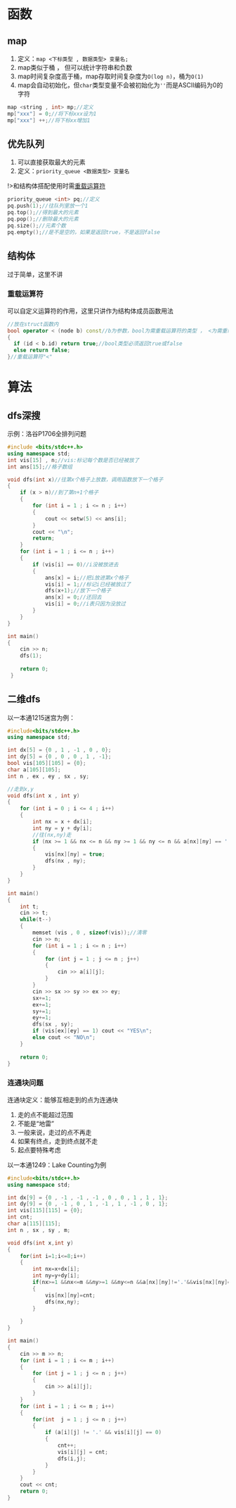 # 函数

## map

1. 定义：`map <下标类型 , 数据类型> 变量名;`
2. map类似于桶 ， 但可以统计字符串和负数
3. map时间复杂度高于桶，map存取时间复杂度为`O(log n)`，桶为`O(1)`
4. map会自动初始化，但`char`类型变量不会被初始化为`''`而是ASCII编码为0的字符

```cpp
map <string , int> mp;//定义
mp["xxx"] = 0;//将下标xxx设为1
mp["xxx"] ++;//将下标xx增加1
```

## 优先队列

1. 可以直接获取最大的元素
2. 定义：`priority_queue <数据类型> 变量名`

!>和结构体搭配使用时需[重载运算符](/?id=重载运算符)

```cpp
priority_queue <int> pq;//定义
pq.push(1);//往队列里放一个1
pq.top();//得到最大的元素
pq.pop();//删除最大的元素
pq.size();//元素个数
pq.empty();//是不是空的，如果是返回true，不是返回false
```

## 结构体

过于简单，这里不讲

### 重载运算符

可以自定义运算符的作用，这里只讲作为结构体成员函数用法

```cpp
//放在struct函数内
bool operator < (node b) const//b为参数，bool为需重载运算符的类型 ， <为需重载的运算符
{
  if (id < b.id) return true;//bool类型必须返回true或false
  else return false;
}//重载运算符"<"
```

# 算法

## dfs深搜

示例：洛谷P1706全排列问题

```cpp
#include <bits/stdc++.h>
using namespace std;
int vis[15] , n;//vis:标记每个数是否已经被放了
int ans[15];//格子数组

void dfs(int x)//往第x个格子上放数，调用函数放下一个格子
{
	if (x > n)//到了第n+1个格子
	{
		for (int i = 1 ; i <= n ; i++)
		{
			cout << setw(5) << ans[i];
		}
		cout << "\n";
		return;
	}
	for (int i = 1 ; i <= n ; i++)
	{
		if (vis[i] == 0)//i没被放进去
		{
			ans[x] = i;//把i放进第x个格子
			vis[i] = 1;//标记i已经被放过了
			dfs(x+1);//放下一个格子
			ans[x] = 0;//还回去
			vis[i] = 0;//i表只因为没放过
		}
	}
}

int main()
{
	cin >> n;
	dfs(1);
	
	return 0;
 }
```

## 二维dfs

以一本通1215迷宫为例：

```cpp
#include<bits/stdc++.h> 
using namespace std;

int dx[5] = {0 , 1 , -1 , 0 , 0};
int dy[5] = {0 , 0 , 0 , 1 , -1};
bool vis[105][105] = {0};
char a[105][105];
int n , ex , ey , sx , sy;

//走到x,y
void dfs(int x , int y)
{
	for (int i = 0 ; i <= 4 ; i++)
	{
		int nx = x + dx[i];
		int ny = y + dy[i];
		//往(nx,ny)走
		if (nx >= 1 && nx <= n && ny >= 1 && ny <= n && a[nx][ny] == '.' && vis[nx][ny] == 0 && vis[ex][ey] == 0)
		{
			vis[nx][ny] = true;
			dfs(nx , ny);
		}
	}
}

int main()
{
	int t;
	cin >> t;
	while(t--)
	{
		memset (vis , 0 , sizeof(vis));//清零
		cin >> n;
		for (int i = 1 ; i <= n ; i++)
		{
			for (int j = 1 ; j <= n ; j++)
			{
				cin >> a[i][j];
			}
		}
		cin >> sx >> sy >> ex >> ey;
		sx+=1;
		ex+=1;
		sy+=1;
		ey+=1;
		dfs(sx , sy);
		if (vis[ex][ey] == 1) cout << "YES\n";
		else cout << "NO\n";
	}
	
	return 0;
}
```

### 连通块问题

连通块定义：能够互相走到的点为连通块

1. 走的点不能超过范围
2. 不能是“地雷”
3. 一般来说，走过的点不再走
4. 如果有终点，走到终点就不走
5. 起点要特殊考虑

以一本通1249：Lake Counting为例

```cpp
#include<bits/stdc++.h> 
using namespace std;

int dx[9] = {0 , -1 , -1 , -1 , 0 , 0 , 1 , 1 , 1};
int dy[9] = {0 , -1 , 0 , 1 , -1 , 1 , -1 , 0 , 1};
int vis[115][115] = {0};
int cnt;
char a[115][115];
int n , sx , sy , m;

void dfs(int x,int y)
{ 
	for(int i=1;i<=8;i++)
	{ 
		int nx=x+dx[i];
		int ny=y+dy[i];
		if(nx>=1 &&nx<=m &&ny>=1 &&ny<=n &&a[nx][ny]!='.'&&vis[nx][ny]==0)
		{ 
			vis[nx][ny]=cnt;
			dfs(nx,ny);
		}
	
	} 
} 

int main()
{
	cin >> m >> n;
	for (int i = 1 ; i <= m ; i++)
	{
		for (int j = 1 ; j <= n ; j++)
		{
			cin >> a[i][j];	
		}	
	}
	for (int i = 1 ; i <= m ; i++)
	{
		for(int  j = 1 ; j <= n ; j++)
		{
			if (a[i][j] != '.' && vis[i][j] == 0)
			{
				cnt++;
				vis[i][j] = cnt;
				dfs(i,j);
			}
		}	
	}
	cout << cnt; 
	return 0;
}
```

<!--PC版-->
<div id="SOHUCS" ></div>
<script charset="utf-8" type="text/javascript" src="https://cy-cdn.kuaizhan.com/upload/changyan.js" ></script>
<script type="text/javascript">
window.changyan.api.config({
appid: 'cywsnJFBv',
conf: 'prod_ae9aa65be3a3304559fb105d4866d3f0'
});
</script>